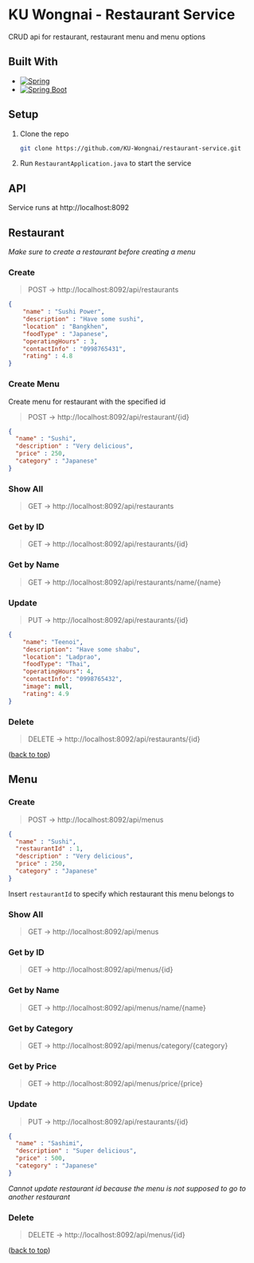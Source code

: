 # KU Wongnai - Restaurant Service
CRUD api for restaurant, restaurant menu and menu options

## Built With

* [![Spring][Spring.io]][Spring-url]
* [![Spring Boot][Spring.io/spring-boot]][Spring-url]

## Setup
1. Clone the repo
    ```sh
    git clone https://github.com/KU-Wongnai/restaurant-service.git
    ```
2. Run `RestaurantApplication.java` to start the service

## API
Service runs at http://localhost:8092

## Restaurant
*Make sure to create a restaurant before creating a menu*
### Create
> POST -> http://localhost:8092/api/restaurants
```json
{
    "name" : "Sushi Power",
    "description" : "Have some sushi",
    "location" : "Bangkhen",
    "foodType" : "Japanese",
    "operatingHours" : 3,
    "contactInfo" : "0998765431",
    "rating" : 4.8
}
```

### Create Menu
Create menu for restaurant with the specified id
> POST -> http://localhost:8092/api/restaurant/{id}
```json
{
  "name" : "Sushi",
  "description" : "Very delicious",
  "price" : 250,
  "category" : "Japanese"
}
```

### Show All
> GET -> http://localhost:8092/api/restaurants

### Get by ID
> GET -> http://localhost:8092/api/restaurants/{id}

### Get by Name
> GET -> http://localhost:8092/api/restaurants/name/{name}

### Update
> PUT -> http://localhost:8092/api/restaurants/{id}
```json
{
    "name": "Teenoi",
    "description": "Have some shabu",
    "location": "Ladprao",
    "foodType": "Thai",
    "operatingHours": 4,
    "contactInfo": "0998765432",
    "image": null,
    "rating": 4.9
}
```

### Delete
> DELETE -> http://localhost:8092/api/restaurants/{id}

([back to top][readme-top])

## Menu

### Create
> POST -> http://localhost:8092/api/menus
```json
{
  "name" : "Sushi",
  "restaurantId" : 1,
  "description" : "Very delicious",
  "price" : 250,
  "category" : "Japanese"
}
```
Insert `restaurantId` to specify which restaurant this menu belongs to

### Show All
> GET -> http://localhost:8092/api/menus

### Get by ID
> GET -> http://localhost:8092/api/menus/{id}

### Get by Name
> GET -> http://localhost:8092/api/menus/name/{name}

### Get by Category
> GET -> http://localhost:8092/api/menus/category/{category}

### Get by Price
> GET -> http://localhost:8092/api/menus/price/{price}

### Update
> PUT -> http://localhost:8092/api/restaurants/{id}
```json
{
  "name" : "Sashimi",
  "description" : "Super delicious",
  "price" : 500,
  "category" : "Japanese"
}
```
*Cannot update restaurant id because the menu is not supposed to go to another restaurant*

### Delete
> DELETE -> http://localhost:8092/api/menus/{id}

([back to top][readme-top])

<!-- Markdown Links & Images -->
[Spring.io]: https://img.shields.io/badge/Spring-6DB33F?style=for-the-badge&logo=spring&logoColor=white
[Spring-url]: https://spring.io
[Spring.io/spring-boot]: https://img.shields.io/badge/Spring_Boot-F2F4F9?style=for-the-badge&logo=spring-boot
[Spring-Boot-url]: https://spring.io/projects/spring-boot
[readme-top]: #ku-wongnai---restaurant-service

